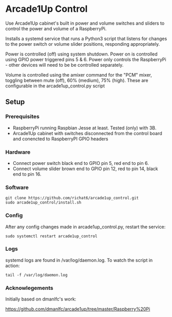 # Arcade1Up Control
Use Arcade1Up cabinet's built in power and volume switches and sliders to control the power and volume of a RaspberryPi.

Installs a systemd service that runs a Python3 script that listens for changes to the power switch or volume slider positions, responding appropriately.

Power is controlled (off) using system shutdown. Power on is controlled using GPIO power triggered pins 5 & 6. Power only controls the RaspberryPi - other devices will need to be be controlled separately.

Volume is controlled using the amixer command for the "PCM" mixer, toggling between mute (off), 60% (medium), 75% (high). These are configurable in the arcade1up_control.py script

## Setup
### Prerequisites
* RaspberryPi running Raspbian Jesse at least. Tested (only) with 3B.
* Arcade1Up cabinet with switches disconnected from the control board and conencted to RaspberryPI GPIO headers

### Hardware
* Connect power switch black end to GPIO pin 5, red end to pin 6.
* Connect volume slider brown end to GPIO pin 12, red to pin 14, black end to pin 16.

### Software
```
git clone https://github.com/richat6/arcade1up_control.git
sudo arcade1up_control/install.sh
```

### Config

After any config changes made in arcade1up_control.py, restart the service:

```
sudo systemctl restart arcade1up_control
```

### Logs

systemd logs are found in /var/log/daemon.log. To watch the script in action:

```
tail -f /var/log/daemon.log
```

### Acknowlegements

Initially based on dmanlfc's work:

https://github.com/dmanlfc/arcade1up/tree/master/Raspberry%20Pi

